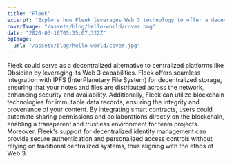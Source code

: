 ```yaml
---
title: "Fleek"
excerpt: "Explore how Fleek leverages Web 3 technology to offer a decentralized alternative to traditional platforms, integrating IPFS for secure storage and blockchain for data integrity and smart contract functionalities."
coverImage: "/assets/blog/hello-world/cover.png"
date: "2020-03-16T05:35:07.322Z"
ogImage:
  url: "/assets/blog/hello-world/cover.jpg"
---
```


Fleek could serve as a decentralized alternative to centralized platforms like Obsidian by leveraging its Web 3 capabilities. Fleek offers seamless integration with IPFS (InterPlanetary File System) for decentralized storage, ensuring that your notes and files are distributed across the network, enhancing security and availability. Additionally, Fleek can utilize blockchain technologies for immutable data records, ensuring the integrity and provenance of your content. By integrating smart contracts, users could automate sharing permissions and collaborations directly on the blockchain, enabling a transparent and trustless environment for team projects. Moreover, Fleek's support for decentralized identity management can provide secure authentication and personalized access controls without relying on traditional centralized systems, thus aligning with the ethos of Web 3.
